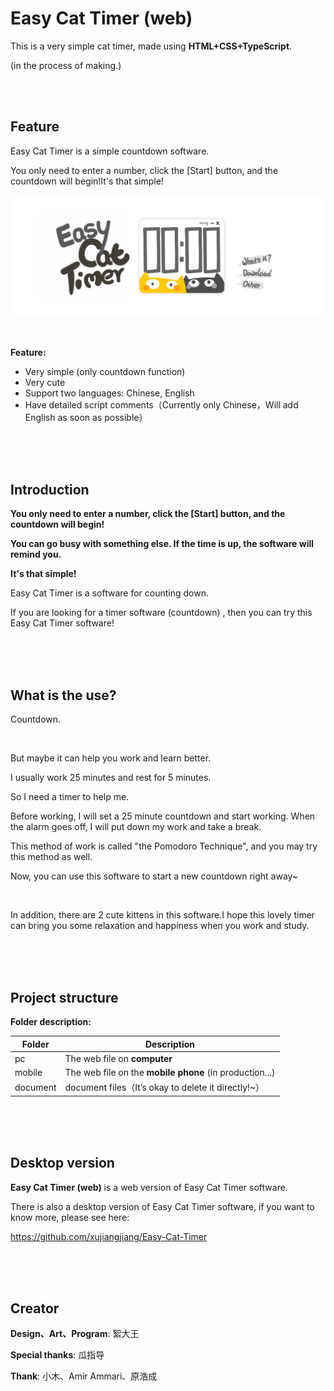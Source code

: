 # Easy Cat Timer (web)
This is a very simple cat timer, made using **HTML+CSS+TypeScript**.

(in the process of making.)

<br/>

<br/>

## Feature

Easy Cat Timer is a simple countdown software.

You only need to enter a number, click the [Start] button, and the countdown will begin!It's that simple!

![image](image/en.png)

<br/>

**Feature:**

- Very simple (only countdown function)
- Very cute
- Support two languages: Chinese, English
- Have detailed script comments（Currently only Chinese，Will add English as soon as possible）

<br/>

<br/>

<br/>

## Introduction

**You only need to enter a number, click the [Start] button, and the countdown will begin!**

**You can go busy with something else. If the time is up, the software will remind you.**

**It's that simple!**

Easy Cat Timer is a software for counting down.

If you are looking for a timer software (countdown) , then you can try this Easy Cat Timer software!

<br/>

<br/>

<br/>

## What is the use?

Countdown.

<br/>

But maybe it can help you work and learn better.

I usually work 25 minutes and rest for 5 minutes.

So I need a timer to help me.

Before working, I will set a 25 minute countdown and start working. When the alarm goes off, I will put down my work and take a break.

This method of work is called "the Pomodoro Technique", and you may try this method as well.

Now, you can use this software to start a new countdown right away~

<br/>

In addition, there are 2 cute kittens in this software.I hope this lovely timer can bring you some relaxation and happiness when you work and study.

<br/>

<br/>

<br/>

## Project structure

**Folder description:**

| Folder   | Description                                             |
| -------- | ------------------------------------------------------- |
| pc       | The web file on **computer**                            |
| mobile   | The web file on the **mobile phone** (in production...) |
| document | document files（It’s okay to delete it directly!~）     |

<br/>

<br/>

<br/>

## Desktop version

**Easy Cat Timer (web)** is a web version of Easy Cat Timer software.

There is also a desktop version of Easy Cat Timer software, if you want to know more, please see here:

https://github.com/xujiangjiang/Easy-Cat-Timer

<br/>

<br/>

<br/>

## Creator

**Design、Art、Program**: 絮大王

**Special thanks**: 瓜指导

**Thank**: 小木、Amir Ammari、原浩成

<br/>

<br/>